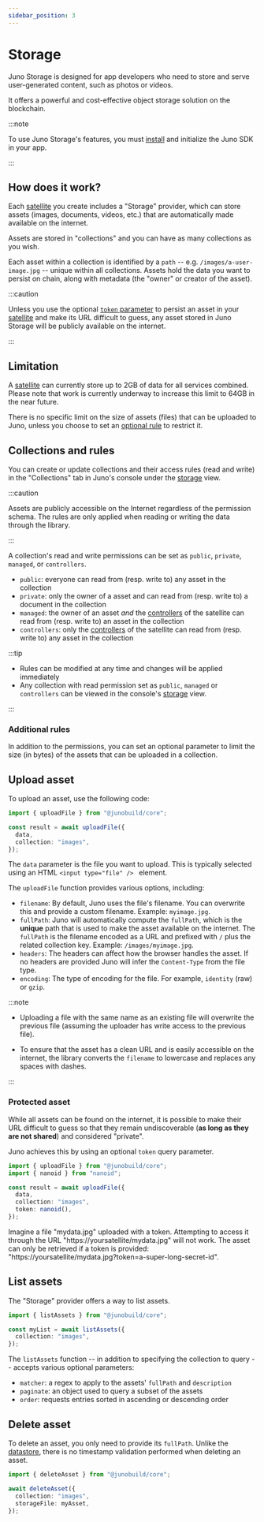 ```yaml
---
sidebar_position: 3
---
```


# Storage

Juno Storage is designed for app developers who need to store and serve user-generated content, such as photos or videos.

It offers a powerful and cost-effective object storage solution on the blockchain.

:::note

To use Juno Storage's features, you must [install](../add-juno-to-an-app/install-the-sdk-and-initialize-juno.md) and initialize the Juno SDK in your app.

:::

## How does it work?

Each [satellite] you create includes a "Storage" provider, which can store assets (images, documents, videos, etc.) that are automatically made available on the internet.

Assets are stored in "collections" and you can have as many collections as you wish.

Each asset within a collection is identified by a `path` -- e.g. `/images/a-user-image.jpg` -- unique within all collections. Assets hold the data you want to persist on chain, along with metadata (the "owner" or creator of the asset).

:::caution

Unless you use the optional [`token` parameter](#protected-asset) to persist an asset in your [satellite] and make its URL difficult to guess, any asset stored in Juno Storage will be publicly available on the internet.

:::

## Limitation

A [satellite] can currently store up to 2GB of data for all services combined. Please note that work is currently underway to increase this limit to 64GB in the near future.

There is no specific limit on the size of assets (files) that can be uploaded to Juno, unless you choose to set an [optional rule](#additional-rules) to restrict it.

## Collections and rules

You can create or update collections and their access rules (read and write) in the "Collections" tab in Juno's console under the [storage](https://console.juno.build/storage) view.

:::caution

Assets are publicly accessible on the Internet regardless of the permission schema. The rules are only applied when reading or writing the data through the library.

:::

A collection's read and write permissions can be set as `public`, `private`, `managed`, or `controllers`.

- `public`: everyone can read from (resp. write to) any asset in the collection
- `private`: only the owner of a asset and can read from (resp. write to) a document in the collection
- `managed`: the owner of an asset _and_ the [controllers] of the satellite can read from (resp. write to) an asset in the collection
- `controllers`: only the [controllers] of the satellite can read from (resp. write to) any asset in the collection

:::tip

- Rules can be modified at any time and changes will be applied immediately
- Any collection with read permission set as `public`, `managed` or `controllers` can be viewed in the console's [storage](https://console.juno.build/storage) view.

:::

### Additional rules

In addition to the permissions, you can set an optional parameter to limit the size (in bytes) of the assets that can be uploaded in a collection.

## Upload asset

To upload an asset, use the following code:

```typescript
import { uploadFile } from "@junobuild/core";

const result = await uploadFile({
  data,
  collection: "images",
});
```

The `data` parameter is the file you want to upload. This is typically selected using an HTML `<input type="file" /> ` element.

The `uploadFile` function provides various options, including:

- `filename`: By default, Juno uses the file's filename. You can overwrite this and provide a custom filename. Example: `myimage.jpg`.
- `fullPath`: Juno will automatically compute the `fullPath`, which is the **unique** path that is used to make the asset available on the internet. The `fullPath` is the filename encoded as a URL and prefixed with `/` plus the related collection key. Example: `/images/myimage.jpg`.
- `headers`: The headers can affect how the browser handles the asset. If no headers are provided Juno will infer the `Content-Type` from the file type.
- `encoding`: The type of encoding for the file. For example, `identity` (raw) or `gzip`.

:::note

- Uploading a file with the same name as an existing file will overwrite the previous file (assuming the uploader has write access to the previous file).

- To ensure that the asset has a clean URL and is easily accessible on the internet, the library converts the `filename` to lowercase and replaces any spaces with dashes.

:::

### Protected asset

While all assets can be found on the internet, it is possible to make their URL difficult to guess so that they remain undiscoverable (**as long as they are not shared**) and considered "private".

Juno achieves this by using an optional `token` query parameter.

```typescript
import { uploadFile } from "@junobuild/core";
import { nanoid } from "nanoid";

const result = await uploadFile({
  data,
  collection: "images",
  token: nanoid(),
});
```

Imagine a file "mydata.jpg" uploaded with a token. Attempting to access it through the URL "https://yoursatellite/mydata.jpg" will not work. The asset can only be retrieved if a token is provided: "https://yoursatellite/mydata.jpg?token=a-super-long-secret-id".

## List assets

The "Storage" provider offers a way to list assets.

```typescript
import { listAssets } from "@junobuild/core";

const myList = await listAssets({
  collection: "images",
});
```

The `listAssets` function -- in addition to specifying the collection to query -- accepts various optional parameters:

- `matcher`: a regex to apply to the assets' `fullPath` and `description`
- `paginate`: an object used to query a subset of the assets
- `order`: requests entries sorted in ascending or descending order

## Delete asset

To delete an asset, you only need to provide its `fullPath`. Unlike the [datastore](datastore.md), there is no timestamp validation performed when deleting an asset.

```typescript
import { deleteAsset } from "@junobuild/core";

await deleteAsset({
  collection: "images",
  storageFile: myAsset,
});
```

[satellite]: ../terminology.md#satellite
[controllers]: ../terminology.md#controller
